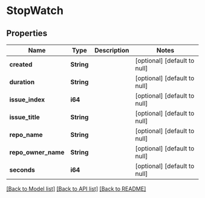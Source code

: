 # StopWatch

## Properties
Name | Type | Description | Notes
------------ | ------------- | ------------- | -------------
**created** | **String** |  | [optional] [default to null]
**duration** | **String** |  | [optional] [default to null]
**issue_index** | **i64** |  | [optional] [default to null]
**issue_title** | **String** |  | [optional] [default to null]
**repo_name** | **String** |  | [optional] [default to null]
**repo_owner_name** | **String** |  | [optional] [default to null]
**seconds** | **i64** |  | [optional] [default to null]

[[Back to Model list]](../README.md#documentation-for-models) [[Back to API list]](../README.md#documentation-for-api-endpoints) [[Back to README]](../README.md)


